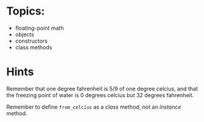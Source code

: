 # Topics:
* floating-point math
* objects
* constructors
* class methods

# Hints

Remember that one degree fahrenheit is 5/9 of one degree celcius, and that the freezing point of water is 0 degrees celcius but 32 degrees fahrenheit.

Remember to define `from_celcius` as a *class* method, not an *instance* method.
